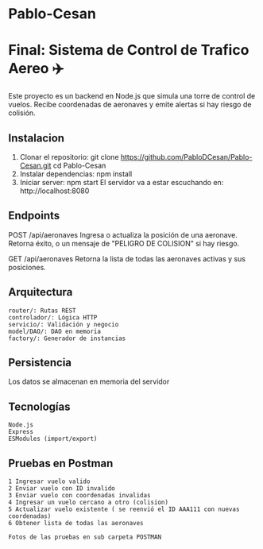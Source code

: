 # Pablo-Cesan

# Final: Sistema de Control de Trafico Aereo ✈️

Este proyecto es un backend en Node.js que simula una torre de control de vuelos. Recibe coordenadas de aeronaves y emite alertas si hay riesgo de colisión.

## Instalacion

1. Clonar el repositorio:
    git clone https://github.com/PabloDCesan/Pablo-Cesan.git
    cd Pablo-Cesan
2. Instalar dependencias:
    npm install
3. Iniciar server:
    npm start
El servidor va a estar escuchando en: http://localhost:8080

## Endpoints

POST /api/aeronaves
    Ingresa o actualiza la posición de una aeronave.
    Retorna éxito, o un mensaje de "PELIGRO DE COLISION" si hay riesgo.

GET /api/aeronaves
    Retorna la lista de todas las aeronaves activas y sus posiciones.

## Arquitectura
    router/: Rutas REST
    controlador/: Lógica HTTP
    servicio/: Validación y negocio
    model/DAO/: DAO en memoria
    factory/: Generador de instancias

## Persistencia

Los datos se almacenan en memoria del servidor

## Tecnologías
    Node.js
    Express
    ESModules (import/export)

## Pruebas en Postman
    1 Ingresar vuelo valido
    2 Enviar vuelo con ID invalido
    3 Enviar vuelo con coordenadas invalidas
    4 Ingresar un vuelo cercano a otro (colision)
    5 Actualizar vuelo existente ( se reenvió el ID AAA111 con nuevas coordenadas)
    6 Obtener lista de todas las aeronaves

    Fotos de las pruebas en sub carpeta POSTMAN